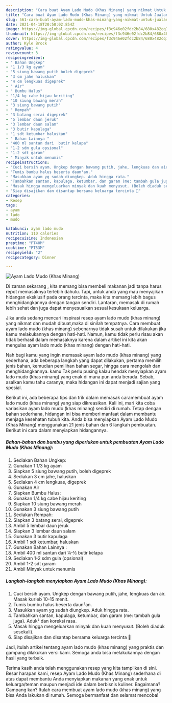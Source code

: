 ```yaml
---
description: "Cara buat Ayam Lado Mudo (Khas Minang) yang nikmat Untuk Jualan"
title: "Cara buat Ayam Lado Mudo (Khas Minang) yang nikmat Untuk Jualan"
slug: 561-cara-buat-ayam-lado-mudo-khas-minang-yang-nikmat-untuk-jualan
date: 2021-04-18T20:50:02.854Z
image: https://img-global.cpcdn.com/recipes/f3c946e02fdc2b84/680x482cq70/ayam-lado-mudo-khas-minang-foto-resep-utama.jpg
thumbnail: https://img-global.cpcdn.com/recipes/f3c946e02fdc2b84/680x482cq70/ayam-lado-mudo-khas-minang-foto-resep-utama.jpg
cover: https://img-global.cpcdn.com/recipes/f3c946e02fdc2b84/680x482cq70/ayam-lado-mudo-khas-minang-foto-resep-utama.jpg
author: Kyle Brock
ratingvalue: 4
reviewcount: 3
recipeingredient:
- " Bahan Ungkep"
- "1 1/3 kg ayam"
- "5 siung bawang putih boleh digeprek"
- "3 cm jahe haluskan"
- "4 cm lengkuas digeprek"
- " Air"
- " Bumbu Halus"
- "1/4 kg cabe hijau keriting"
- "10 siung bawang merah"
- "3 siung bawang putih"
- " Rempah"
- "3 batang serai digeprek"
- "5 lembar daun jeruk"
- "3 lembar daun salam"
- "3 butir kapulaga"
- "1 sdt ketumbar haluskan"
- " Bahan Lainnya "
- "400 ml santan dari  butir kelapa"
- "1-2 sdm gula opsional"
- "1-2 sdt garam"
- " Minyak untuk menumis"
recipeinstructions:
- "Cuci bersih ayam. Ungkep dengan bawang putih, jahe, lengkuas dan air. Masak kurleb 10-15 menit."
- "Tumis bumbu halus beserta daun²an."
- "Masukkan ayam yg sudah diungkep. Aduk hingga rata."
- "Tambahkan santan, kapulaga, ketumbar, dan garam (me: tambah gula juga). Aduk² dan koreksi rasa."
- "Masak hingga mengeluarkan minyak dan kuah menyusut. (Boleh diaduk sesekali)."
- "Siap disajikan dan disantap bersama keluarga tercinta 🥰"
categories:
- Resep
tags:
- ayam
- lado
- mudo

katakunci: ayam lado mudo 
nutrition: 110 calories
recipecuisine: Indonesian
preptime: "PT40M"
cooktime: "PT53M"
recipeyield: "2"
recipecategory: Dinner

---
```



![Ayam Lado Mudo (Khas Minang)](https://img-global.cpcdn.com/recipes/f3c946e02fdc2b84/680x482cq70/ayam-lado-mudo-khas-minang-foto-resep-utama.jpg)

Di zaman  sekarang , kita memang bisa membeli makanan jadi tanpa harus repot memasaknya terlebih dahulu. Tapi, untuk anda yang mau menyajikan hidangan eksklusif pada orang tercinta, maka kita memang lebih bagus menghidangkannya dengan tangan sendiri. Lantaran, memasak di rumah lebih sehat dan juga dapat menyesuaikan sesuai kesukaan keluarga.

Jika anda sedang mencari inspirasi resep ayam lado mudo (khas minang) yang nikmat dan mudah dibuat,maka di sinilah tempatnya. Cara membuat ayam lado mudo (khas minang)  sebenarnya tidak susah untuk dilakukan jika kamu melakukannya dengan hati-hati. Namun, kamu tidak perlu risau akan tidak berhasil dalam memasaknya 
karena dalam artikel ini kita akan mengulas ayam lado mudo (khas minang) dengan hati-hati.  



Nah bagi kamu yang ingin memasak ayam lado mudo (khas minang) yang sederhana, ada beberapa langkah yang dapat dilakukan, pertama memilih jenis bahan, kemudian pemilihan bahan segar, hingga cara mengolah dan menghidangkannya. kamu Tak perlu pusing kalau hendak menyiapkan ayam lado mudo (khas minang) yang enak di mana pun anda berada. Sebab, asalkan kamu  tahu caranya, maka hidangan ini dapat menjadi sajian yang spesial.

Berikut ini, ada beberapa tips dan trik dalam memasak caramembuat ayam lado mudo (khas minang) yang siap dikreasikan. Kali ini, mari kita coba variasikan ayam lado mudo (khas minang) sendiri di rumah. Tetap dengan bahan sederhana, hidangan ini bisa memberi manfaat dalam membantu menjaga kesehatan tubuh kita. Anda bisa menyiapkan Ayam Lado Mudo (Khas Minang) menggunakan 21 jenis bahan dan 6 langkah pembuatan. Berikut ini cara dalam menyiapkan hidangannya.

<!--inarticleads1-->

##### Bahan-bahan dan bumbu yang diperlukan untuk pembuatan Ayam Lado Mudo (Khas Minang):

1. Sediakan  Bahan Ungkep:
1. Gunakan 1 1/3 kg ayam
1. Siapkan 5 siung bawang putih, boleh digeprek
1. Sediakan 3 cm jahe, haluskan
1. Sediakan 4 cm lengkuas, digeprek
1. Gunakan  Air
1. Siapkan  Bumbu Halus:
1. Gunakan 1/4 kg cabe hijau keriting
1. Siapkan 10 siung bawang merah
1. Gunakan 3 siung bawang putih
1. Sediakan  Rempah:
1. Siapkan 3 batang serai, digeprek
1. Ambil 5 lembar daun jeruk
1. Siapkan 3 lembar daun salam
1. Gunakan 3 butir kapulaga
1. Ambil 1 sdt ketumbar, haluskan
1. Gunakan  Bahan Lainnya :
1. Ambil 400 ml santan dari ¼-½ butir kelapa
1. Sediakan 1-2 sdm gula (opsional)
1. Ambil 1-2 sdt garam
1. Ambil  Minyak untuk menumis




<!--inarticleads2-->

##### Langkah-langkah menyiapkan Ayam Lado Mudo (Khas Minang):

1. Cuci bersih ayam. Ungkep dengan bawang putih, jahe, lengkuas dan air. Masak kurleb 10-15 menit.
1. Tumis bumbu halus beserta daun²an.
1. Masukkan ayam yg sudah diungkep. Aduk hingga rata.
1. Tambahkan santan, kapulaga, ketumbar, dan garam (me: tambah gula juga). Aduk² dan koreksi rasa.
1. Masak hingga mengeluarkan minyak dan kuah menyusut. (Boleh diaduk sesekali).
1. Siap disajikan dan disantap bersama keluarga tercinta 🥰




Jadi, itulah artikel tentang  ayam lado mudo (khas minang)  yang praktis dan gampang dilakukan versi kami. Semoga anda bisa melakukannya dengan hasil yang terbaik. 

Terima kasih anda telah menggunakan resep yang kita tampilkan di sini. Besar harapan kami, resep  Ayam Lado Mudo (Khas Minang) sederhana di atas dapat membantu Anda menyiapkan makanan yang enak untuk keluarga/teman maupun menjadi ide dalam berbisnis kuliner. Bagaimana? Gampang kan? Itulah cara membuat ayam lado mudo (khas minang) yang bisa Anda lakukan di rumah. Semoga bermanfaat dan selamat mencoba!

